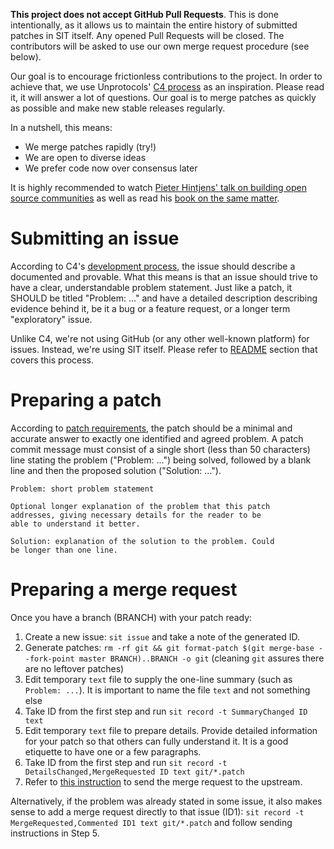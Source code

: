 **This project does not accept GitHub Pull Requests**. This is done intentionally,
as it allows us to maintain the entire history of submitted patches in SIT itself. Any
opened Pull Requests will be closed. The contributors will be asked to use our
own merge request procedure (see below).

Our goal is to encourage frictionless contributions to the project. In order to
achieve that, we use Unprotocols' [C4 process](https://rfc.unprotocols.org/spec:1/C4)
as an inspiration. Please read it, it will answer a lot of questions. Our goal is to
merge patches as quickly as possible and make new stable releases regularly. 

In a nutshell, this means:

* We merge patches rapidly (try!)
* We are open to diverse ideas
* We prefer code now over consensus later

It is highly recommended to watch [Pieter Hintjens' talk on building open
source communities](https://www.youtube.com/watch?v=uzxcILudFWM) as well as
read his [book on the same
matter](https://www.gitbook.com/book/hintjens/social-architecture/details).

# Submitting an issue

According to C4's [development process](https://rfc.unprotocols.org/spec:1/C4#24-development-process),
the issue should describe a documented and provable. What this means is that an
issue should trive to have a clear, understandable problem statement. Just like
a patch, it SHOULD be titled "Problem: ..." and have a detailed description
describing evidence behind it, be it a bug or a feature request, or a longer
term "exploratory" issue.

Unlike C4, we're not using GitHub (or any other well-known platform) for issues.
Instead, we're using SIT itself. Please refer to [README](https://github.com/sit-it/sit#open-an-issue)
section that covers this process.

# Preparing a patch

According to [patch requirements](https://rfc.unprotocols.org/spec:1/C4#23-patch-requirements),
the patch should be a minimal and accurate answer to exactly one identified and
agreed problem. A patch commit message must consist of a single short (less
than 50 characters) line stating the problem ("Problem: ...") being solved,
followed by a blank line and then the proposed solution ("Solution: ...").

```
Problem: short problem statement

Optional longer explanation of the problem that this patch
addresses, giving necessary details for the reader to be
able to understand it better.

Solution: explanation of the solution to the problem. Could
be longer than one line.
```

# Preparing a merge request

Once you have a branch (BRANCH) with your patch ready:

1. Create a new issue: `sit issue` and take a note of the generated ID.
2. Generate patches: `rm -rf git && git format-patch $(git merge-base --fork-point master BRANCH)..BRANCH -o git` (cleaning `git` assures there are no leftover patches)
2. Edit temporary `text` file to supply the one-line summary (such as `Problem: ...`).
   It is important to name the file `text` and not something else
3. Take ID from the first step and run `sit record -t SummaryChanged ID text`
4. Edit temporary `text` file to prepare details.
   Provide detailed information for your patch so that others can fully
   understand it. It is a good etiquette to have one or a few paragraphs.
4. Take ID from the first step and run `sit record -t DetailsChanged,MergeRequested ID text git/*.patch`
5. Refer to [this instruction](https://github.com/sit-it/sit#send-it-to-upstream) to send the merge request to the upstream.

Alternatively, if the problem was already stated in some issue, it also makes sense to add
a merge request directly to that issue (ID1): `sit record -t MergeRequested,Commented ID1 text git/*.patch` and follow sending instructions in Step 5.
